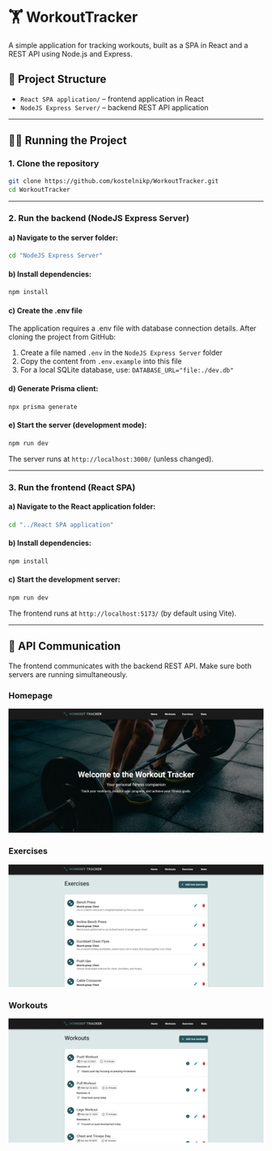 # 🏋️ WorkoutTracker

A simple application for tracking workouts, built as a SPA in React and a REST API using Node.js and Express.

## 📁 Project Structure

- `React SPA application/` – frontend application in React
- `NodeJS Express Server/` – backend REST API application

---

## 🧑‍💻 Running the Project

### 1. Clone the repository

```bash
git clone https://github.com/kostelnikp/WorkoutTracker.git
cd WorkoutTracker


```

---

### 2. Run the backend (NodeJS Express Server)

#### a) Navigate to the server folder:

```bash
cd "NodeJS Express Server"
```

#### b) Install dependencies:

```bash
npm install
```

#### c) Create the .env file

The application requires a .env file with database connection details. After cloning the project from GitHub:

1. Create a file named `.env` in the `NodeJS Express Server` folder
2. Copy the content from `.env.example` into this file
3. For a local SQLite database, use: `DATABASE_URL="file:./dev.db"`


#### d) Generate Prisma client:

```bash
npx prisma generate
```

#### e) Start the server (development mode):

```bash
npm run dev
```

The server runs at `http://localhost:3000/` (unless changed).

---

### 3. Run the frontend (React SPA)

#### a) Navigate to the React application folder:

```bash
cd "../React SPA application"
```

#### b) Install dependencies:

```bash
npm install
```

#### c) Start the development server:

```bash
npm run dev
```

The frontend runs at `http://localhost:5173/` (by default using Vite).

---

## 🔗 API Communication

The frontend communicates with the backend REST API. Make sure both servers are running simultaneously.

### Homepage
![Homepage](/Screenshots/Homepage.jpg?raw=true "Homepage")

### Exercises
![Exercise](/Screenshots/Exersise.jpg?raw=true "Exercise")

### Workouts
![Workout](/Screenshots/Workout.jpg?raw=true "Workout")
